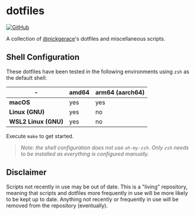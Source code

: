 # dotfiles

[![GitHub](https://img.shields.io/github/license/nickgerace/dotfiles?style=flat-square)](./LICENSE)

A collection of [@nickgerace](https://github.com/nickgerace)'s dotfiles and miscellaneous scripts.

## Shell Configuration

These dotfiles have been tested in the following environments using `zsh` as the default shell:

**-** | **amd64** | **arm64 (aarch64)**
--- | --- | ---
**macOS** | yes | yes
**Linux (GNU)** | yes | no
**WSL2 Linux (GNU)** | yes | no

Execute `make` to get started.

> _Note: the shell configuration does not use `oh-my-zsh`._
> _Only `zsh` needs to be installed as everything is configured manually._

## Disclaimer

Scripts not recently in use may be out of date.
This is a "living" repository, meaning that scripts and dotfiles more frequently in use will be more likely to be kept up to date.
Anything not recently or frequently in use will be removed from the repository (eventually).
